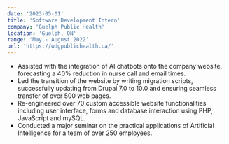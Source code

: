 ```yaml
---
date: '2023-05-01'
title: 'Software Development Intern'
company: 'Guelph Public Health'
location: 'Guelph, ON'
range: 'May - August 2022'
url: 'https://wdgpublichealth.ca/'
---
```


- Assisted with the integration of AI chatbots onto the company website, forecasting a 40% reduction in nurse call and email
  times.
- Led the transition of the website by writing migration scripts, successfully updating from Drupal 7.0 to 10.0 and ensuring
  seamless transfer of over 500 web pages.
- Re-engineered over 70 custom accessible website functionalities including user interface, forms and database interaction
  using PHP, JavaScript and mySQL.
- Conducted a major seminar on the practical applications of Artificial Intelligence for a team of over 250 employees.
